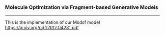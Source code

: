 ### Molecule Optimization via Fragment-based Generative Models

---

This is the implementation of our Modof model https://arxiv.org/pdf/2012.04231.pdf